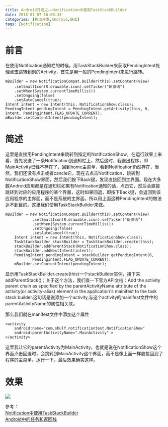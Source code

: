 ```yaml
---
title: Android开发之——Notification中使用TaskStackBuilder
date: 2018-01-07 16:00:33
categories: [移动开发,Android,基础]
tags: [Notification]
---
```

# 前言 
在使用Notification通知栏的时候，用TaskStackBuilder来获取PendingIntent处理点击跳转到别的Activity，首先是用一般的PendingIntent来进行跳转。   

	
    mBuilder = new NotificationCompat.Builder(this).setContent(view)  
        .setSmallIcon(R.drawable.icon).setTicker("新资讯")  
        .setWhen(System.currentTimeMillis())  
        .setOngoing(false)  
        .setAutoCancel(true);  
	Intent intent = new Intent(this, NotificationShow.class);  
 	PendingIntent pendingIntent = PendingIntent.getActivity(this, 0,  
 	intent, PendingIntent.FLAG_UPDATE_CURRENT);  
	mBuilder.setContentIntent(pendingIntent);  

<!--more-->  

# 简述  
这里是直接用PendingIntent来跳转到指定的NotificationShow，在运行效果上来看，首先发送了一条Notification到通知栏上，然后这时，我退出程序，即MainActivity已经不存在了，回到home主菜单，看到Notification仍然存在，当然，我们还没有点击或者cancle它。现在去点击Notification，跳转到NotificationShow界面，然后我们按下Back键，发现直接回到主界面。现在大多数Android应用都是在通知栏如果有Notification通知的话，点击它，然后会直接跳转到对应的应用程序的某个界面，这时如果回退，即按下Back键，会返回到该应用程序的主界面，而不是系统的主界面。所以用上面这种PendingIntent的做法达不到目的。这里我们使用TaskStackBuilder来做。  

	mBuilder = new NotificationCompat.Builder(this).setContent(view)  
                .setSmallIcon(R.drawable.icon).setTicker("新资讯")  
                .setWhen(System.currentTimeMillis())  
                .setOngoing(false)  
                .setAutoCancel(true);  
        Intent intent = new Intent(this, NotificationShow.class);  
        TaskStackBuilder stackBuilder = TaskStackBuilder.create(this);  
        stackBuilder.addParentStack(NotificationShow.class);  
        stackBuilder.addNextIntent(intent);  
        PendingIntent pendingIntent = stackBuilder.getPendingIntent(0,  
                PendingIntent.FLAG_UPDATE_CURRENT);  
        mBuilder.setContentIntent(pendingIntent);  

显示用TaskStackBuilder.create(this)一个stackBuilder实例，接下来addParentStack()；关于这个方法，我们查一下官方API文档：Add the activity parent chain as specified by the parentActivityName attribute of the activity(or activity-alias) element in the application's mainifest to the task stack builder.这句话是说添加一个activity,与这个activity的mainifest文件中的parentActivityName的属性相关联。  

那么我们就在manifest文件中添加这个属性   

	<activity  
		android:name="com.shulf.notificationtest.NotificationShow"  
    	android:parentActivityName=".MainActivity" >  
	</activity>  
这里我让它的parentActivity为MainActivity，也就是说在NotificationShow这个界面点击回退时，会跳转到MainActivity这个界面，而不是像上面一样直接回到了程序的主菜单。运行一下，最后效果确实这样。  
# 效果  
![][3]  


参考：  
[Notification中使用TaskStackBuilder][1]     
[Android中的任务和返回栈][2]



[1]: http://blog.csdn.net/alone_slfly/article/details/41744323  
[2]: http://blog.csdn.net/lixiaodaoaaa/article/details/51700981  
[3]: http://p0kng3270.bkt.clouddn.com/notify.gif